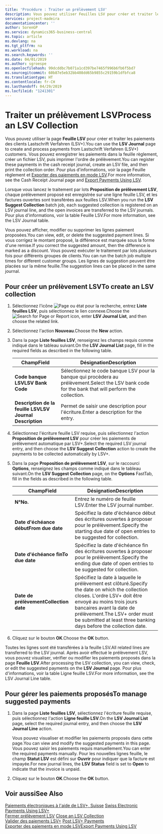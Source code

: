 ```yaml
---
title: 'Procédure : Traiter un prélèvement LSV'
description: Vous pouvez utiliser Feuilles LSV pour créer et traiter les paiements des clients Lastschrift Verfahren (LSV+). Vous pouvez enregistrer les paiements dans la feuille règlement, créer un fichier LSV, puis imprimer l'ordre de prélèvement.
services: project-madeira
documentationcenter: ''
author: SorenGP
ms.service: dynamics365-business-central
ms.topic: article
ms.devlang: na
ms.tgt_pltfrm: na
ms.workload: na
ms.search.keywords: ''
ms.date: 04/01/2019
ms.author: sgroespe
ms.openlocfilehash: 99dcddbc7b071a1cd397be7465f996b6fb6f5bd7
ms.sourcegitcommit: 60b87e5eb32bb408dd65b9855c29159b1dfbfca8
ms.translationtype: HT
ms.contentlocale: fr-CH
ms.lasthandoff: 04/29/2019
ms.locfileid: "1241301"
---
```

# <a name="process-an-lsv-collection"></a><span data-ttu-id="5a28f-104">Traiter un prélèvement LSV</span><span class="sxs-lookup"><span data-stu-id="5a28f-104">Process an LSV Collection</span></span>
<span data-ttu-id="5a28f-105">Vous pouvez utiliser la page **Feuille LSV** pour créer et traiter les paiements des clients Lastschrift Verfahren (LSV+).</span><span class="sxs-lookup"><span data-stu-id="5a28f-105">You can use the **LSV Journal** page to create and process payments from Lastschrift Verfahren (LSV+) customers.</span></span> <span data-ttu-id="5a28f-106">Vous pouvez enregistrer les paiements dans la feuille règlement, créer un fichier LSV, puis imprimer l'ordre de prélèvement.</span><span class="sxs-lookup"><span data-stu-id="5a28f-106">You can register these payments in the cash receipt journal, create an LSV file, and then print the collection order.</span></span> <span data-ttu-id="5a28f-107">Pour plus d'informations, voir la page Feuille règlement et [Exporter des paiements en mode LSV](how-to-export-payments-using-lsv.md).</span><span class="sxs-lookup"><span data-stu-id="5a28f-107">For more information, see the Cash Receipt Journal page and [Export Payments Using LSV](how-to-export-payments-using-lsv.md).</span></span>  

<span data-ttu-id="5a28f-108">Lorsque vous lancez le traitement par lots **Proposition de prélèvement LSV**, chaque prélèvement proposé est enregistrée sur une ligne feuille LSV, et les factures ouvertes sont transférées aux feuilles LSV.</span><span class="sxs-lookup"><span data-stu-id="5a28f-108">When you run the **LSV Suggest Collection** batch job, each suggested collection is registered on an LSV journal line, and the open invoices are transferred to the LSV journals.</span></span> <span data-ttu-id="5a28f-109">Pour plus d'informations, voir la table Feuille LSV.</span><span class="sxs-lookup"><span data-stu-id="5a28f-109">For more information, see the LSV Journal table.</span></span>  

<span data-ttu-id="5a28f-110">Vous pouvez afficher, modifier ou supprimer les lignes paiement proposées.</span><span class="sxs-lookup"><span data-stu-id="5a28f-110">You can view, edit, or delete the suggested payment lines.</span></span> <span data-ttu-id="5a28f-111">Si vous corrigez le montant proposé, la différence est marquée sous la forme d'une remise.</span><span class="sxs-lookup"><span data-stu-id="5a28f-111">If you correct the suggested amount, then the difference is marked as a discount.</span></span> <span data-ttu-id="5a28f-112">Vous pouvez exécuter le traitement par lots plusieurs fois pour différents groupes de clients.</span><span class="sxs-lookup"><span data-stu-id="5a28f-112">You can run the batch job multiple times for different customer groups.</span></span> <span data-ttu-id="5a28f-113">Les lignes de suggestion peuvent être placées sur la même feuille.</span><span class="sxs-lookup"><span data-stu-id="5a28f-113">The suggestion lines can be placed in the same journal.</span></span>  

## <a name="to-create-an-lsv-collection"></a><span data-ttu-id="5a28f-114">Pour créer un prélèvement LSV</span><span class="sxs-lookup"><span data-stu-id="5a28f-114">To create an LSV collection</span></span>  

1.  <span data-ttu-id="5a28f-115">Sélectionnez l'icône ![Page ou état pour la recherche](../../media/ui-search/search_small.png "icône Page ou état pour la recherche"), entrez **Liste feuilles LSV**, puis sélectionnez le lien connexe.</span><span class="sxs-lookup"><span data-stu-id="5a28f-115">Choose the ![Search for Page or Report](../../media/ui-search/search_small.png "Search for Page or Report icon") icon, enter **LSV Journal List**, and then choose the related link.</span></span>  
2.  <span data-ttu-id="5a28f-116">Sélectionnez l'action **Nouveau**.</span><span class="sxs-lookup"><span data-stu-id="5a28f-116">Choose the **New** action.</span></span>  
3.  <span data-ttu-id="5a28f-117">Dans la page **Liste feuilles LSV**, renseignez les champs requis comme indiqué dans le tableau suivant.</span><span class="sxs-lookup"><span data-stu-id="5a28f-117">On the **LSV Journal List** page, fill in the required fields as described in the following table.</span></span>  

    |<span data-ttu-id="5a28f-118">Champ</span><span class="sxs-lookup"><span data-stu-id="5a28f-118">Field</span></span>|<span data-ttu-id="5a28f-119">Désignation</span><span class="sxs-lookup"><span data-stu-id="5a28f-119">Description</span></span>|  
    |---------------------------------|---------------------------------------|  
    |<span data-ttu-id="5a28f-120">**Code banque LSV**</span><span class="sxs-lookup"><span data-stu-id="5a28f-120">**LSV Bank Code**</span></span>|<span data-ttu-id="5a28f-121">Sélectionnez le code banque LSV pour la banque qui procèdera au prélèvement.</span><span class="sxs-lookup"><span data-stu-id="5a28f-121">Select the LSV bank code for the bank that will perform the collection.</span></span>|  
    |<span data-ttu-id="5a28f-122">**Description de la feuille LSV**</span><span class="sxs-lookup"><span data-stu-id="5a28f-122">**LSV Journal Description**</span></span>|<span data-ttu-id="5a28f-123">Permet de saisir une description pour l'écriture.</span><span class="sxs-lookup"><span data-stu-id="5a28f-123">Enter a description for the entry.</span></span>|

4.  <span data-ttu-id="5a28f-124">Sélectionnez l'écriture feuille LSV requise, puis sélectionnez l'action **Proposition de prélèvement LSV** pour créer les paiements de prélèvement automatique par LSV+.</span><span class="sxs-lookup"><span data-stu-id="5a28f-124">Select the required LSV journal entry, and then choose the **LSV Suggest Collection** action to create the payments to be collected automatically by LSV+.</span></span>  
5.  <span data-ttu-id="5a28f-125">Dans la page **Proposition de prélèvement LSV**, sur le raccourci **Options**, renseignez les champs comme indiqué dans le tableau suivant.</span><span class="sxs-lookup"><span data-stu-id="5a28f-125">On the **LSV Suggest Collection** page, on the **Options** FastTab, fill in the fields as described in the following table.</span></span>  

    |<span data-ttu-id="5a28f-126">Champ</span><span class="sxs-lookup"><span data-stu-id="5a28f-126">Field</span></span>|<span data-ttu-id="5a28f-127">Désignation</span><span class="sxs-lookup"><span data-stu-id="5a28f-127">Description</span></span>|  
    |---------------------------------|---------------------------------------|  
    |<span data-ttu-id="5a28f-128">**N°**</span><span class="sxs-lookup"><span data-stu-id="5a28f-128">**No.**</span></span>|<span data-ttu-id="5a28f-129">Entrez le numéro de feuille LSV.</span><span class="sxs-lookup"><span data-stu-id="5a28f-129">Enter the LSV journal number.</span></span>|  
    |<span data-ttu-id="5a28f-130">**Date d'échéance début**</span><span class="sxs-lookup"><span data-stu-id="5a28f-130">**From due date**</span></span>|<span data-ttu-id="5a28f-131">Spécifiez la date d'échéance début des écritures ouvertes à proposer pour le prélèvement.</span><span class="sxs-lookup"><span data-stu-id="5a28f-131">Specify the starting due date of open entries to be suggested for collection.</span></span>|  
    |<span data-ttu-id="5a28f-132">**Date d'échéance fin**</span><span class="sxs-lookup"><span data-stu-id="5a28f-132">**To due date**</span></span>|<span data-ttu-id="5a28f-133">Spécifiez la date d'échéance fin des écritures ouvertes à proposer pour le prélèvement.</span><span class="sxs-lookup"><span data-stu-id="5a28f-133">Specify the ending due date of open entries to be suggested for collection.</span></span>|  
    |<span data-ttu-id="5a28f-134">**Date de prélèvement**</span><span class="sxs-lookup"><span data-stu-id="5a28f-134">**Collection date**</span></span>|<span data-ttu-id="5a28f-135">Spécifiez la date à laquelle le prélèvement est clôturé.</span><span class="sxs-lookup"><span data-stu-id="5a28f-135">Specify the date on which the collection closes.</span></span> <span data-ttu-id="5a28f-136">L'ordre LSV+ doit être envoyé au moins trois jours bancaires avant la date de prélèvement.</span><span class="sxs-lookup"><span data-stu-id="5a28f-136">The LSV+ order must be submitted at least three banking days before the collection date.</span></span>|  

6.  <span data-ttu-id="5a28f-137">Cliquez sur le bouton **OK**.</span><span class="sxs-lookup"><span data-stu-id="5a28f-137">Choose the **OK** button.</span></span>  

<span data-ttu-id="5a28f-138">Toutes les lignes sont été transférées à la feuille LSV.</span><span class="sxs-lookup"><span data-stu-id="5a28f-138">All related lines are transferred to the LSV journal.</span></span> <span data-ttu-id="5a28f-139">Après avoir effectué le prélèvement LSV, vous pouvez visualiser, vérifier ou modifier les paiements proposés dans la page **Feuille LSV**.</span><span class="sxs-lookup"><span data-stu-id="5a28f-139">After processing the LSV collection, you can view, check, or edit the suggested payments on the **LSV Journal** page.</span></span> <span data-ttu-id="5a28f-140">Pour plus d'informations, voir la table Ligne feuille LSV.</span><span class="sxs-lookup"><span data-stu-id="5a28f-140">For more information, see the LSV Journal Line table.</span></span>  

## <a name="to-manage-suggested-payments"></a><span data-ttu-id="5a28f-141">Pour gérer les paiements proposés</span><span class="sxs-lookup"><span data-stu-id="5a28f-141">To manage suggested payments</span></span>  

1.  <span data-ttu-id="5a28f-142">Dans la page **Liste feuilles LSV**, sélectionnez l'écriture feuille requise, puis sélectionnez l'action **Ligne feuille LSV**.</span><span class="sxs-lookup"><span data-stu-id="5a28f-142">On the **LSV Journal List** page, select the required journal entry, and then choose the **LSV Journal Line** action.</span></span>  

    <span data-ttu-id="5a28f-143">Vous pouvez visualiser et modifier les paiements proposés dans cette page.</span><span class="sxs-lookup"><span data-stu-id="5a28f-143">You can view and modify the suggested payments in this page.</span></span> <span data-ttu-id="5a28f-144">Vous pouvez saisir les paiements requis manuellement.</span><span class="sxs-lookup"><span data-stu-id="5a28f-144">You can enter the required payments manually.</span></span> <span data-ttu-id="5a28f-145">Pour les nouvelles lignes feuille, le champ **Statut LSV** est défini sur **Ouvrir** pour indiquer que la facture est impayée.</span><span class="sxs-lookup"><span data-stu-id="5a28f-145">For new journal lines, the **LSV Status** field is set to **Open** to indicate that the invoice is unpaid.</span></span>  

3.  <span data-ttu-id="5a28f-146">Cliquez sur le bouton **OK**.</span><span class="sxs-lookup"><span data-stu-id="5a28f-146">Choose the **OK** button.</span></span>  

## <a name="see-also"></a><span data-ttu-id="5a28f-147">Voir aussi</span><span class="sxs-lookup"><span data-stu-id="5a28f-147">See Also</span></span>  
 <span data-ttu-id="5a28f-148">[Paiements électroniques à l'aide de LSV+, Suisse](swiss-electronic-payments-using-lsv-.md) </span><span class="sxs-lookup"><span data-stu-id="5a28f-148">[Swiss Electronic Payments Using LSV+](swiss-electronic-payments-using-lsv-.md) </span></span>  
 <span data-ttu-id="5a28f-149">[Fermer prélèvement LSV](how-to-close-an-lsv-collection.md) </span><span class="sxs-lookup"><span data-stu-id="5a28f-149">[Close an LSV Collection](how-to-close-an-lsv-collection.md) </span></span>  
 <span data-ttu-id="5a28f-150">[Valider des paiements LSV+](how-to-post-lsv-payments.md) </span><span class="sxs-lookup"><span data-stu-id="5a28f-150">[Post LSV+ Payments](how-to-post-lsv-payments.md) </span></span>  
 [<span data-ttu-id="5a28f-151">Exporter des paiements en mode LSV</span><span class="sxs-lookup"><span data-stu-id="5a28f-151">Export Payments Using LSV</span></span>](how-to-export-payments-using-lsv.md)
